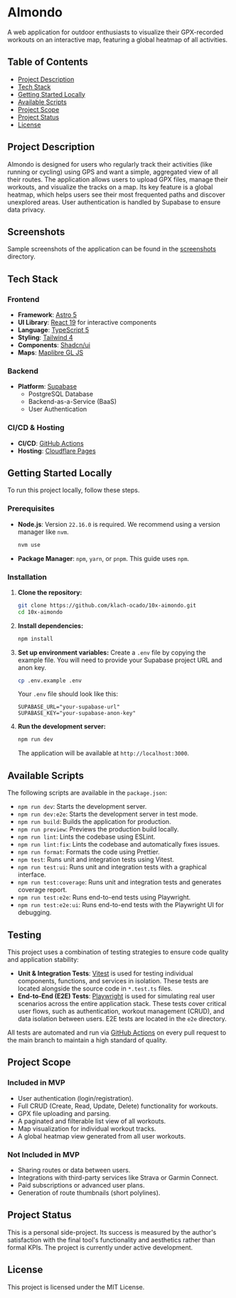 # AImondo

A web application for outdoor enthusiasts to visualize their GPX-recorded workouts on an interactive map, featuring a global heatmap of all activities.

## Table of Contents

- [Project Description](#project-description)
- [Tech Stack](#tech-stack)
- [Getting Started Locally](#getting-started-locally)
- [Available Scripts](#available-scripts)
- [Project Scope](#project-scope)
- [Project Status](#project-status)
- [License](#license)

## Project Description

AImondo is designed for users who regularly track their activities (like running or cycling) using GPS and want a simple, aggregated view of all their routes. The application allows users to upload GPX files, manage their workouts, and visualize the tracks on a map. Its key feature is a global heatmap, which helps users see their most frequented paths and discover unexplored areas. User authentication is handled by Supabase to ensure data privacy.

## Screenshots

Sample screenshots of the application can be found in the [screenshots](./screenshots) directory.

## Tech Stack

### Frontend

- **Framework**: [Astro 5](https://astro.build/)
- **UI Library**: [React 19](https://react.dev/) for interactive components
- **Language**: [TypeScript 5](https://www.typescriptlang.org/)
- **Styling**: [Tailwind 4](https://tailwindcss.com/)
- **Components**: [Shadcn/ui](https://ui.shadcn.com/)
- **Maps**: [Maplibre GL JS](https://maplibre.org/)

### Backend

- **Platform**: [Supabase](https://supabase.com/)
  - PostgreSQL Database
  - Backend-as-a-Service (BaaS)
  - User Authentication

### CI/CD & Hosting

- **CI/CD**: [GitHub Actions](https://github.com/features/actions)
- **Hosting**: [Cloudflare Pages](https://pages.cloudflare.com/)

## Getting Started Locally

To run this project locally, follow these steps.

### Prerequisites

- **Node.js**: Version `22.16.0` is required. We recommend using a version manager like `nvm`.
  ```sh
  nvm use
  ```
- **Package Manager**: `npm`, `yarn`, or `pnpm`. This guide uses `npm`.

### Installation

1.  **Clone the repository:**

    ```sh
    git clone https://github.com/klach-ocado/10x-aimondo.git
    cd 10x-aimondo
    ```

2.  **Install dependencies:**

    ```sh
    npm install
    ```

3.  **Set up environment variables:**
    Create a `.env` file by copying the example file. You will need to provide your Supabase project URL and anon key.

    ```sh
    cp .env.example .env
    ```

    Your `.env` file should look like this:

    ```
    SUPABASE_URL="your-supabase-url"
    SUPABASE_KEY="your-supabase-anon-key"
    ```

4.  **Run the development server:**
    ```sh
    npm run dev
    ```
    The application will be available at `http://localhost:3000`.

## Available Scripts

The following scripts are available in the `package.json`:

- `npm run dev`: Starts the development server.
- `npm run dev:e2e`: Starts the development server in test mode.
- `npm run build`: Builds the application for production.
- `npm run preview`: Previews the production build locally.
- `npm run lint`: Lints the codebase using ESLint.
- `npm run lint:fix`: Lints the codebase and automatically fixes issues.
- `npm run format`: Formats the code using Prettier.
- `npm test`: Runs unit and integration tests using Vitest.
- `npm run test:ui`: Runs unit and integration tests with a graphical interface.
- `npm run test:coverage`: Runs unit and integration tests and generates coverage report.
- `npm run test:e2e`: Runs end-to-end tests using Playwright.
- `npm run test:e2e:ui`: Runs end-to-end tests with the Playwright UI for debugging.

## Testing

This project uses a combination of testing strategies to ensure code quality and application stability:

- **Unit & Integration Tests**: [Vitest](https://vitest.dev/) is used for testing individual components, functions, and services in isolation. These tests are located alongside the source code in `*.test.ts` files.
- **End-to-End (E2E) Tests**: [Playwright](https://playwright.dev/) is used for simulating real user scenarios across the entire application stack. These tests cover critical user flows, such as authentication, workout management (CRUD), and data isolation between users. E2E tests are located in the `e2e` directory.

All tests are automated and run via [GitHub Actions](https://github.com/features/actions) on every pull request to the main branch to maintain a high standard of quality.

## Project Scope

### Included in MVP

- User authentication (login/registration).
- Full CRUD (Create, Read, Update, Delete) functionality for workouts.
- GPX file uploading and parsing.
- A paginated and filterable list view of all workouts.
- Map visualization for individual workout tracks.
- A global heatmap view generated from all user workouts.

### Not Included in MVP

- Sharing routes or data between users.
- Integrations with third-party services like Strava or Garmin Connect.
- Paid subscriptions or advanced user plans.
- Generation of route thumbnails (short polylines).

## Project Status

This is a personal side-project. Its success is measured by the author's satisfaction with the final tool's functionality and aesthetics rather than formal KPIs. The project is currently under active development.

## License

This project is licensed under the MIT License.
